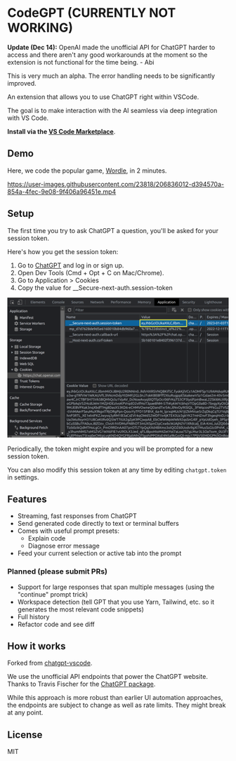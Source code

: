 # CodeGPT (CURRENTLY NOT WORKING)

**Update (Dec 14):** OpenAI made the unofficial API for ChatGPT harder to access and there aren't any good workarounds at the moment so the extension is not functional for the time being. - Abi

This is very much an alpha. The error handling needs to be significantly improved.

An extension that allows you to use ChatGPT right within VSCode.

The goal is to make interaction with the AI seamless via deep integration with VS Code.

**Install via the [VS Code Marketplace](https://marketplace.visualstudio.com/items?itemName=AbiRaja.codegpt)**.

## Demo

Here, we code the popular game, [Wordle](https://www.nytimes.com/games/wordle/index.html), in 2 minutes.

https://user-images.githubusercontent.com/23818/206836012-d394570a-854a-4fec-9e08-9f406a96451e.mp4

## Setup

The first time you try to ask ChatGPT a question, you'll be asked for your session token.

Here's how you get the session token:

1. Go to [ChatGPT](https://chat.openai.com/chat) and log in or sign up.
1. Open Dev Tools (Cmd + Opt + C on Mac/Chrome).
1. Go to Application > Cookies
1. Copy the value for \_\_Secure-next-auth.session-token

![](demos/session-token.png)

Periodically, the token might expire and you will be prompted for a new session token.

You can also modify this session token at any time by editing `chatgpt.token` in settings.

## Features

- Streaming, fast responses from ChatGPT
- Send generated code directly to text or terminal buffers
- Comes with useful prompt presets:
  - Explain code
  - Diagnose error message
- Feed your current selection or active tab into the prompt

### Planned (please submit PRs)

- Support for large responses that span multiple messages (using the "continue" prompt trick)
- Workspace detection (tell GPT that you use Yarn, Tailwind, etc. so it generates the most relevant code snippets)
- Full history
- Refactor code and see diff

## How it works

Forked from [chatgpt-vscode](https://github.com/mpociot/chatgpt-vscode).

We use the unofficial API endpoints that power the ChatGPT website. Thanks to Travis Fischer for the [ChatGPT package](https://github.com/transitive-bullshit/chatgpt-api).

While this approach is more robust than earlier UI automation approaches, the endpoints are subject to change as well as rate limits. They might break at any point.

## License

MIT
